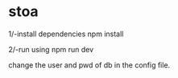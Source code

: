 # stoa

1/-install dependencies
npm install

2/-run using
npm run dev

change the user and pwd of db in the config file.
